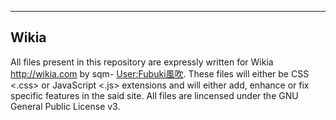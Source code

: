 -----
Wikia
-----

All files present in this repository are expressly written for Wikia <http://wikia.com> by sqm- <User:Fubuki風吹>. These files will either be CSS <.css> or JavaScript <.js> extensions and will either add, enhance or fix specific features in the said site. All files are lincensed under the GNU General Public License v3.
